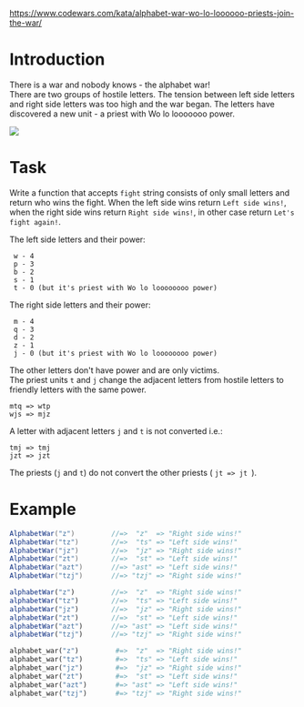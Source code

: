 https://www.codewars.com/kata/alphabet-war-wo-lo-loooooo-priests-join-the-war/

# Introduction

There is a war and nobody knows - the alphabet war!  
There are two groups of hostile letters. The tension between left side letters and right side letters was too high and the war began. The letters have discovered a new unit - a priest with Wo lo looooooo power.

<img src="https://i.imgur.com/AUaPiip.jpg"/>

# Task

Write a function that accepts `fight` string consists of only small letters and return who wins the fight. When the left side wins return `Left side wins!`, when the right side wins return `Right side wins!`, in other case return `Let's fight again!`.

The left side letters and their power:
```
 w - 4
 p - 3 
 b - 2
 s - 1
 t - 0 (but it's priest with Wo lo loooooooo power)
```
The right side letters and their power:
```
 m - 4
 q - 3 
 d - 2
 z - 1
 j - 0 (but it's priest with Wo lo loooooooo power)
```
The other letters don't have power and are only victims.  
The priest units `t` and `j` change the adjacent letters from hostile letters to friendly letters with the same power.  
```
mtq => wtp
wjs => mjz
```
A letter with adjacent letters `j` and `t` is not converted i.e.:
```
tmj => tmj
jzt => jzt
```

The priests (`j` and `t`) do not convert the other priests ( `jt => jt `).

# Example

```csharp
AlphabetWar("z")         //=>  "z"  => "Right side wins!"
AlphabetWar("tz")        //=>  "ts" => "Left side wins!" 
AlphabetWar("jz")        //=>  "jz" => "Right side wins!" 
AlphabetWar("zt")        //=>  "st" => "Left side wins!" 
AlphabetWar("azt")       //=> "ast" => "Left side wins!"
AlphabetWar("tzj")       //=> "tzj" => "Right side wins!" 
```
```javascript
alphabetWar("z")         //=>  "z"  => "Right side wins!"
alphabetWar("tz")        //=>  "ts" => "Left side wins!" 
alphabetWar("jz")        //=>  "jz" => "Right side wins!" 
alphabetWar("zt")        //=>  "st" => "Left side wins!" 
alphabetWar("azt")       //=> "ast" => "Left side wins!"
alphabetWar("tzj")       //=> "tzj" => "Right side wins!" 
```

```python
alphabet_war("z")         #=>  "z"  => "Right side wins!"
alphabet_war("tz")        #=>  "ts" => "Left side wins!" 
alphabet_war("jz")        #=>  "jz" => "Right side wins!" 
alphabet_war("zt")        #=>  "st" => "Left side wins!" 
alphabet_war("azt")       #=> "ast" => "Left side wins!"
alphabet_war("tzj")       #=> "tzj" => "Right side wins!" 
```